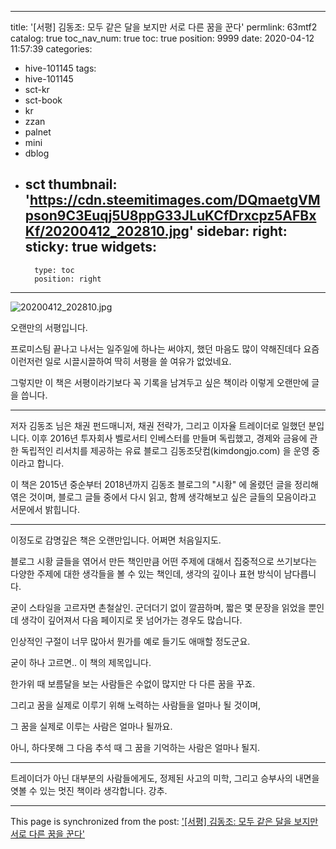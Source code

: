 
---
title: '[서평] 김동조: 모두 같은 달을 보지만 서로 다른 꿈을 꾼다'
permlink: 63mtf2
catalog: true
toc_nav_num: true
toc: true
position: 9999
date: 2020-04-12 11:57:39
categories:
- hive-101145
tags:
- hive-101145
- sct-kr
- sct-book
- kr
- zzan
- palnet
- mini
- dblog
- sct
thumbnail: 'https://cdn.steemitimages.com/DQmaetgVMpson9C3Euqj5U8ppG33JLuKCfDrxcpz5AFBxKf/20200412_202810.jpg'
sidebar:
    right:
        sticky: true
widgets:
    -
        type: toc
        position: right
---


![20200412_202810.jpg](https://cdn.steemitimages.com/DQmaetgVMpson9C3Euqj5U8ppG33JLuKCfDrxcpz5AFBxKf/20200412_202810.jpg)
<br>

오랜만의 서평입니다.

프로미스팀 끝나고 나서는 일주일에 하나는 써야지, 했던 마음도 많이 약해진데다 요즘 이런저런 일로 시끌시끌하여 딱히 서평을 쓸 여유가 없었네요.

그렇지만 이 책은 서평이라기보다 꼭 기록을 남겨두고 싶은 책이라 이렇게 오랜만에 글을 씁니다.

---

저자 김동조 님은 채권 펀드매니저, 채권 전략가, 그리고 이자율 트레이더로 일했던 분입니다. 이후 2016년 투자회사 벨로서티 인베스터를 만들며 독립했고, 경제와 금융에 관한 독립적인 리서치를 제공하는 유료 블로그 김동조닷컴(kimdongjo.com) 을 운영 중이라고 합니다.

이 책은 2015년 중순부터 2018년까지 김동조 블로그의 "시황" 에 올렸던 글을 정리해 엮은 것이며, 블로그 글들 중에서 다시 읽고, 함께 생각해보고 싶은 글들의 모음이라고 서문에서 밝힙니다.

---

이정도로 감명깊은 책은 오랜만입니다. 어쩌면 처음일지도.

블로그 시황 글들을 엮어서 만든 책인만큼 어떤 주제에 대해서 집중적으로 쓰기보다는 다양한 주제에 대한 생각들을 볼 수 있는 책인데, 생각의 깊이나 표현 방식이 남다릅니다.

굳이 스타일을 고르자면 촌철살인. 군더더기 없이 깔끔하며, 짧은 몇 문장을 읽었을 뿐인데 생각이 깊어져서 다음 페이지로 못 넘어가는 경우도 많습니다.

인상적인 구절이 너무 많아서 뭔가를 예로 들기도 애매할 정도군요. 

굳이 하나 고르면.. 이 책의 제목입니다. 

한가위 때 보름달을 보는 사람들은 수없이 많지만 다 다른 꿈을 꾸죠. 

그리고 꿈을 실제로 이루기 위해 노력하는 사람들을 얼마나 될 것이며, 

그 꿈을 실제로 이루는 사람은 얼마나 될까요.

아니, 하다못해 그 다음 추석 때 그 꿈을 기억하는 사람은 얼마나 될지. 

---

트레이더가 아닌 대부분의 사람들에게도, 정제된 사고의 미학, 그리고 승부사의 내면을 엿볼 수 있는 멋진 책이라 생각합니다. 강추.

- - -

This page is synchronized from the post: ['[서평] 김동조: 모두 같은 달을 보지만 서로 다른 꿈을 꾼다'](https://steemit.com/@glory7/63mtf2)
